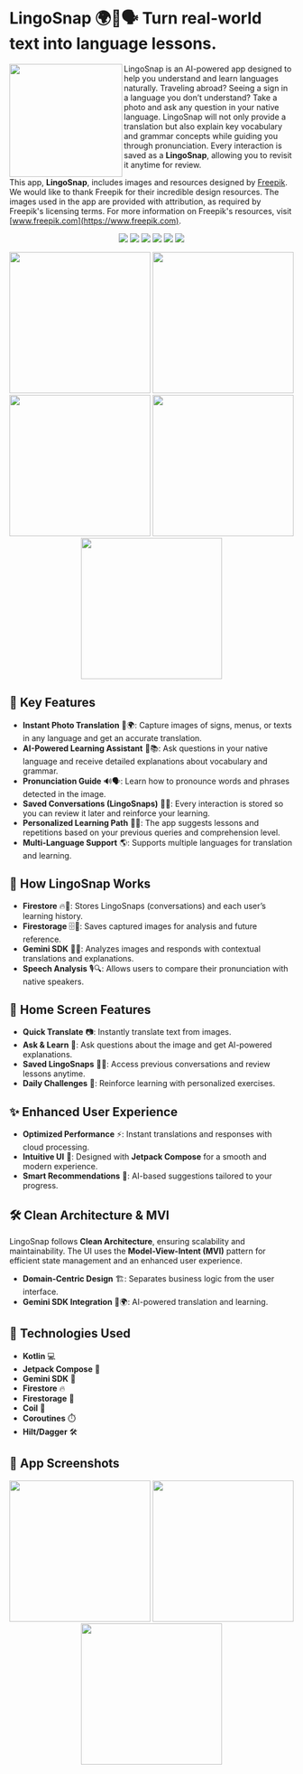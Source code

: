 # LingoSnap 🌍📸🗣️  **Turn real-world text into language lessons.**  

<img width="auto" height="200px" align="left" src="doc/main_logo.png" />

LingoSnap is an AI-powered app designed to help you understand and learn languages naturally. Traveling abroad? Seeing a sign in a language you don’t understand? Take a photo and ask any question in your native language. LingoSnap will not only provide a translation but also explain key vocabulary and grammar concepts while guiding you through pronunciation. Every interaction is saved as a **LingoSnap**, allowing you to revisit it anytime for review.  

This app, **LingoSnap**, includes images and resources designed by [Freepik](https://www.freepik.com). We would like to thank Freepik for their incredible design resources. The images used in the app are provided with attribution, as required by Freepik's licensing terms. For more information on Freepik's resources, visit [www.freepik.com](https://www.freepik.com).

<p align="center">
  <img src="https://img.shields.io/badge/Android%20Studio-3DDC84.svg?style=for-the-badge&logo=android-studio&logoColor=white" />
  <img src="https://img.shields.io/badge/kotlin-%237F52FF.svg?style=for-the-badge&logo=kotlin&logoColor=white" />
  <img src="https://img.shields.io/badge/Android-3DDC84?style=for-the-badge&logo=android&logoColor=white" />
  <img src="https://img.shields.io/badge/firebase-ffca28?style=for-the-badge&logo=firebase&logoColor=black" />
  <img src="https://img.shields.io/badge/Material%20UI-007FFF?style=for-the-badge&logo=mui&logoColor=white" />
  <img src="https://img.shields.io/badge/Google%20Gemini-8E75B2?style=for-the-badge&logo=googlegemini&logoColor=white" />
</p>

<p align="center">
  <img width="250px" src="doc/screenshots/previewed/image1.jpeg" />
  <img width="250px" src="doc/screenshots/previewed/image2.jpeg" />
  <img width="250px" src="doc/screenshots/previewed/image3.jpeg" />
  <img width="250px" src="doc/screenshots/previewed/image4.jpeg" />
  <img width="250px" src="doc/screenshots/previewed/image5.jpeg" />
</p>

## 🚀 Key Features  

- **Instant Photo Translation** 📸🌍: Capture images of signs, menus, or texts in any language and get an accurate translation.  
- **AI-Powered Learning Assistant** 🤖📚: Ask questions in your native language and receive detailed explanations about vocabulary and grammar.  
- **Pronunciation Guide** 🔊🗣️: Learn how to pronounce words and phrases detected in the image.  
- **Saved Conversations (LingoSnaps)** 📖💾: Every interaction is stored so you can review it later and reinforce your learning.  
- **Personalized Learning Path** 🎯📖: The app suggests lessons and repetitions based on your previous queries and comprehension level.  
- **Multi-Language Support** 🌎: Supports multiple languages for translation and learning.  

## 🧠 How LingoSnap Works  

- **Firestore** 🔥📂: Stores LingoSnaps (conversations) and each user’s learning history.  
- **Firestorage** 🗄️📸: Saves captured images for analysis and future reference.  
- **Gemini SDK** 🌟🤖: Analyzes images and responds with contextual translations and explanations.  
- **Speech Analysis** 🎙️🔍: Allows users to compare their pronunciation with native speakers.  

## 📱 Home Screen Features  

- **Quick Translate** 📷: Instantly translate text from images.  
- **Ask & Learn** 💬: Ask questions about the image and get AI-powered explanations.  
- **Saved LingoSnaps** 🔄📖: Access previous conversations and review lessons anytime.  
- **Daily Challenges** 🎯: Reinforce learning with personalized exercises.  

## ✨ Enhanced User Experience  

- **Optimized Performance** ⚡: Instant translations and responses with cloud processing.  
- **Intuitive UI** 🧭: Designed with **Jetpack Compose** for a smooth and modern experience.  
- **Smart Recommendations** 🤖: AI-based suggestions tailored to your progress.  

## 🛠️ Clean Architecture & MVI  

LingoSnap follows **Clean Architecture**, ensuring scalability and maintainability. The UI uses the **Model-View-Intent (MVI)** pattern for efficient state management and an enhanced user experience.  

- **Domain-Centric Design** 🏗️: Separates business logic from the user interface.  
- **Gemini SDK Integration** 🤖🌍: AI-powered translation and learning.  

## 🧰 Technologies Used  

- **Kotlin** 💻  
- **Jetpack Compose** 🎨  
- **Gemini SDK** 🤖  
- **Firestore** 🔥  
- **Firestorage** 📸  
- **Coil** 🎨  
- **Coroutines** ⏱️  
- **Hilt/Dagger** 🛠️  

## 📸 App Screenshots  

<p align="center">
  <img width="250px" src="doc/screenshots/previewed/image1.jpeg" />
  <img width="250px" src="doc/screenshots/previewed/image2.jpeg" />
  <img width="250px" src="doc/screenshots/previewed/image3.jpeg" />
</p>
